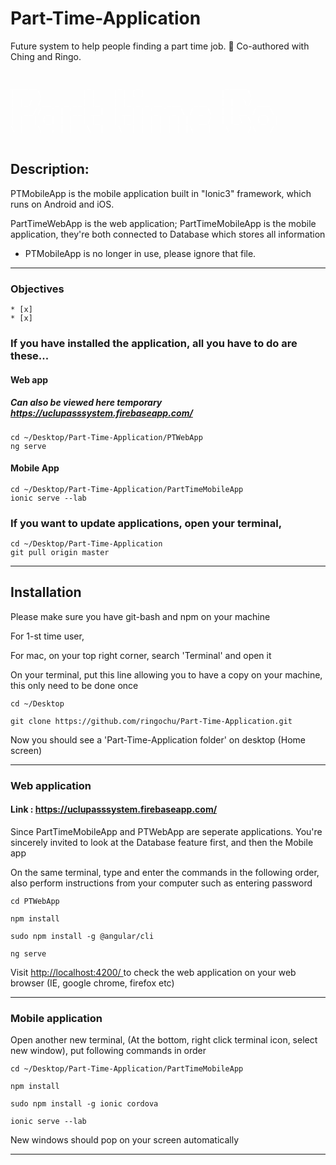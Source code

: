 # Part-Time-Application
Future system to help people finding a part time job. :shit: Co-authored with Ching and Ringo.

<div style="color:white;">

<pre style="color:none;"> <code>
______           _      _   _                   _____       
| ___ \         | |    | | (_)                 |  __ \      
| |_/ /__ _ _ __| |_   | |_ _ _ __ ___   ___   | |  \/ ___  
|  __// _` | '__| __|  | __| | '_ ` _ \ / _ \  | | __ / _ \ 
| |  | (_| | |  | |_   | |_| | | | | | |  __/  | |_\ \ (_) |
\_|   \__,_|_|   \__|   \__|_|_| |_| |_|\___|   \____/\___/ 
</code> </pre>

</div>

## Description:

PTMobileApp is the mobile application built in "Ionic3" framework, which runs on Android and iOS.<br>

PartTimeWebApp is the web application; PartTimeMobileApp is the mobile application, they're both connected to Database which stores all information
<br>

* PTMobileApp is no longer in use, please ignore that file.

<hr>

### Objectives
    * [x] 
    * [x] 
### If you have installed the application, all you have to do are these...
 
 #### Web app 
 
 ##### Can also be viewed here temporary https://uclupasssystem.firebaseapp.com/
``` Put the following lines on your terminal 
cd ~/Desktop/Part-Time-Application/PTWebApp
ng serve
```
  #### Mobile App
  ```
  cd ~/Desktop/Part-Time-Application/PartTimeMobileApp
  ionic serve --lab
  ```
  
### If you want to update applications, open your terminal, 
  ```
  cd ~/Desktop/Part-Time-Application
  git pull origin master
  ```
<hr>

## Installation 

Please make sure you have git-bash and npm on your machine
<br>

For 1-st time user,

For mac, on your top right corner, search 'Terminal' and open it

On your terminal, put this line allowing you to have a copy on your machine, this only need to be done once

```
cd ~/Desktop
```
```
git clone https://github.com/ringochu/Part-Time-Application.git
```

Now you should see a 'Part-Time-Application folder' on desktop (Home screen)
<hr>


### Web application 

#### Link : <a href="https://uclupasssystem.firebaseapp.com/">https://uclupasssystem.firebaseapp.com/</a>

Since PartTimeMobileApp and PTWebApp are seperate applications.
You're sincerely invited to look at the Database feature first, and then the Mobile app

On the same terminal, type and enter the commands in the following order, also perform instructions from your computer such as entering password

```shell
cd PTWebApp
```
```
npm install
```
```shell
sudo npm install -g @angular/cli 
```

```shell
ng serve
```
Visit <a href='http://localhost:4200/'> http://localhost:4200/ </a> to check the web application on your web browser (IE, google chrome, firefox etc)

<hr> 

### Mobile application

Open another new terminal, (At the bottom, right click terminal icon, select new window), put following commands in order
```
cd ~/Desktop/Part-Time-Application/PartTimeMobileApp
```
```
npm install
```
```
sudo npm install -g ionic cordova
```
```
ionic serve --lab
```
New windows should pop on your screen automatically 

<hr>
